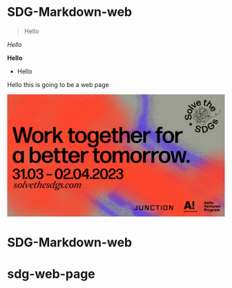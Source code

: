 # SDG-Markdown-web

> Hello

*Hello*

**Hello**

- Hello



Hello this is going to be a web page


![ima](/img/img0.png)

# SDG-Markdown-web
# sdg-web-page
